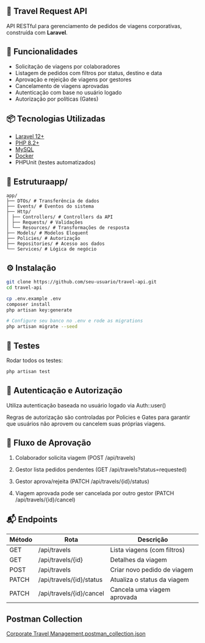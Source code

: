## 🧳 Travel Request API

API RESTful para gerenciamento de pedidos de viagens corporativas, construída com **Laravel**.

## 🚀 Funcionalidades

- Solicitação de viagens por colaboradores
- Listagem de pedidos com filtros por status, destino e data
- Aprovação e rejeição de viagens por gestores
- Cancelamento de viagens aprovadas
- Autenticação com base no usuário logado
- Autorização por políticas (Gates)

## 📦 Tecnologias Utilizadas

- [Laravel 12+](https://laravel.com/)
- [PHP 8.2+](https://www.php.net/)
- [MySQL](https://www.mysql.com/)
- [Docker](https://www.docker.com/)
- PHPUnit (testes automatizados)

## 📁 Estruturaapp/

```
app/
├── DTOs/ # Transferência de dados
├── Events/ # Eventos do sistema
├── Http/
│ ├── Controllers/ # Controllers da API
│ ├── Requests/ # Validações
│ └── Resources/ # Transformações de resposta
├── Models/ # Modelos Eloquent
├── Policies/ # Autorização
├── Repositories/ # Acesso aos dados
└── Services/ # Lógica de negócio
```

## ⚙️ Instalação

```bash
git clone https://github.com/seu-usuario/travel-api.git
cd travel-api

cp .env.example .env
composer install
php artisan key:generate

# Configure seu banco no .env e rode as migrations
php artisan migrate --seed
```

## 🧪 Testes

Rodar todos os testes:

```bash
php artisan test
```

## 🔐 Autenticação e Autorização

Utiliza autenticação baseada no usuário logado via Auth::user()

Regras de autorização são controladas por Policies e Gates para garantir que usuários não aprovem ou cancelem suas
próprias viagens.

## 🔁 Fluxo de Aprovação

1. Colaborador solicita viagem (POST /api/travels)

2. Gestor lista pedidos pendentes (GET /api/travels?status=requested)

3. Gestor aprova/rejeita (PATCH /api/travels/{id}/status)

4. Viagem aprovada pode ser cancelada por outro gestor (PATCH /api/travels/{id}/cancel)

## 📬 Endpoints


| Método | Rota                     | Descrição                   |
| ------ | ------------------------ | --------------------------- |
| GET    | /api/travels             | Lista viagens (com filtros) |
| GET    | /api/travels/{id}        | Detalhes da viagem          |
| POST   | /api/travels             | Criar novo pedido de viagem |
| PATCH  | /api/travels/{id}/status | Atualiza o status da viagem |
| PATCH  | /api/travels/{id}/cancel | Cancela uma viagem aprovada |


## Postman Collection
[Corporate Travel Management.postman_collection.json](Corporate%20Travel%20Management.postman_collection.json)
